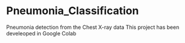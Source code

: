 # Pneumonia_Classification
Pneumonia detection from the Chest X-ray data
This project has been develeoped in Google Colab
